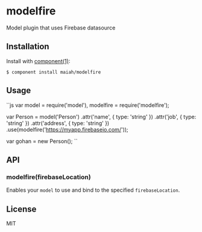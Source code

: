 
# modelfire

  Model plugin that uses Firebase datasource

## Installation

  Install with [component(1)](http://component.io):

    $ component install maiah/modelfire

## Usage
``js
var model = require('model'),
    modelfire = require('modelfire');

var Person = model('Person')
  .attr('name', { type: 'string' })
  .attr('job', { type: 'string' })
  .attr('address', { type: 'string' })
  .use(modelfire('https://myapp.firebaseio.com/'));

var gohan = new Person();
``

## API

### modelfire(firebaseLocation)

  Enables your `model` to use and bind to the specified `firebaseLocation`.

## License

  MIT
